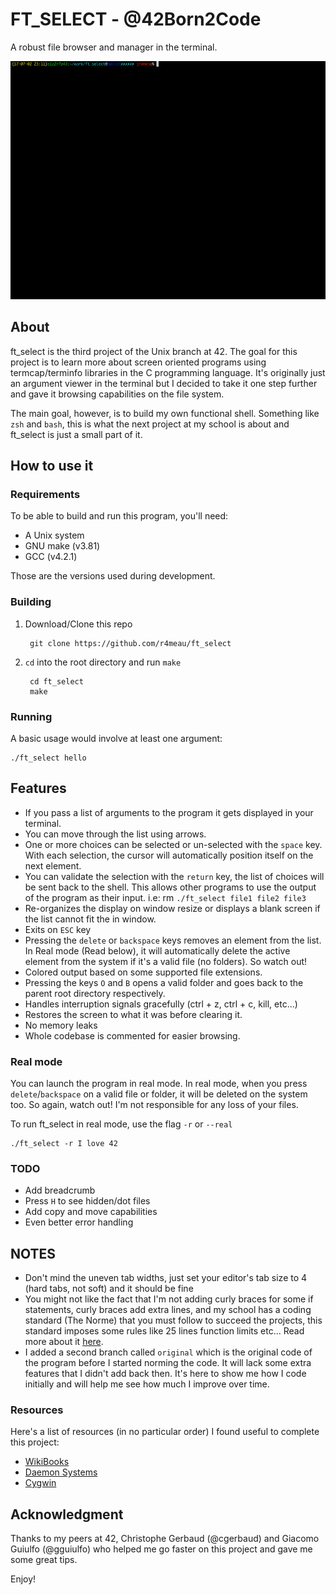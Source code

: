 # FT_SELECT - @42Born2Code

A robust file browser and manager in the terminal.

![](https://raw.githubusercontent.com/R4meau/ft_select/master/assets/main.gif)

## About

ft_select is the third project of the Unix branch at 42. The goal for this project is to learn more about screen oriented programs using termcap/terminfo libraries in the C programming language. It's originally just an argument viewer in the terminal but I decided to take it one step further and gave it browsing capabilities on the file system.

The main goal, however, is to build my own functional shell. Something like `zsh` and `bash`, this is what the next project at my school is about and ft_select is just a small part of it.

## How to use it

### Requirements

To be able to build and run this program, you'll need:

* A Unix system
* GNU make (v3.81)
* GCC (v4.2.1)

Those are the versions used during development.

### Building

1. Download/Clone this repo

		git clone https://github.com/r4meau/ft_select

2. `cd` into the root directory and run `make`

		cd ft_select
		make

### Running

A basic usage would involve at least one argument:

 	./ft_select hello

## Features

* If you pass a list of arguments to the program it gets displayed in your terminal.
* You can move through the list using arrows.
* One or more choices can be selected or un-selected with the `space` key. With
each selection, the cursor will automatically position itself on the next element.
* You can validate the selection with the `return` key, the list of choices will
be sent back to the shell. This allows other programs to use the output of the program as their input. i.e: rm `./ft_select file1 file2 file3`
* Re-organizes the display on window resize or displays a blank screen if the list cannot fit the in window.
* Exits on `ESC` key
* Pressing the `delete` or `backspace` keys removes an element from the list. In Real mode (Read below), it will automatically delete the active element from the system if it's a valid file (no folders). So watch out!
* Colored output based on some supported file extensions.
* Pressing the keys `O` and `B` opens a valid folder and goes back to the parent root directory respectively.
* Handles interruption signals gracefully (ctrl + z, ctrl + c, kill, etc...)
* Restores the screen to what it was before clearing it.
* No memory leaks
* Whole codebase is commented for easier browsing.

### Real mode

You can launch the program in real mode. In real mode, when you press `delete`/`backspace` on a valid file or folder, it will be deleted on the system too. So again, watch out! I'm not responsible for any loss of your files.


To run ft_select in real mode, use the flag `-r` or `--real`

	./ft_select -r I love 42

### TODO

* Add breadcrumb
* Press `H` to see hidden/dot files
* Add copy and move capabilities
* Even better error handling

## NOTES

* Don't mind the uneven tab widths, just set your editor's tab size to 4 (hard tabs, not soft) and it should be fine
* You might not like the fact that I'm not adding curly braces for some if statements, curly braces add extra lines, and my school has a coding standard (The Norme) that you must follow to succeed the projects, this standard imposes some rules like 25 lines function limits etc... Read more about it [here](https://github.com/R4meau/ft_select/blob/master/norme.en.pdf).
* I added a second branch called `original` which is the original code of the program before I started norming the code. It will lack some extra features that I didn't add back then. It's here to show me how I code initially and will help me see how much I improve over time.

### Resources

Here's a list of resources (in no particular order) I found useful to complete this project:

* [WikiBooks](https://en.wikibooks.org/wiki/Serial_Programming/termios)
* [Daemon Systems](https://www.daemon-systems.org/man/terminfo.5.html)
* [Cygwin](https://cygwin.com/ml/cygwin/2004-04/msg01158.html)

## Acknowledgment

Thanks to my peers at 42, Christophe Gerbaud (@cgerbaud) and Giacomo Guiulfo (@gguiulfo) who helped me go faster on this project and gave me some great tips.

Enjoy!
